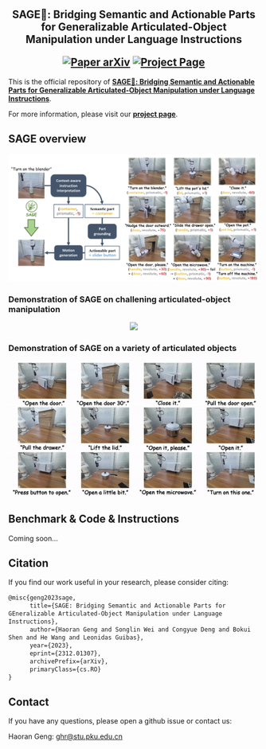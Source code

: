 <h2 align="center">
  <b>SAGE🌿: Bridging Semantic and Actionable Parts for Generalizable Articulated-Object Manipulation under Language Instructions</b>

  <b><i>
  <!-- Under Review -->
  </i></b>


<div align="center">
    <!-- <a href="https://arxiv.org/abs/2312.01307" target="_blank">
    <img src="https://img.shields.io/badge/CVPR Under-Review-red"></a> -->
    <a href="https://arxiv.org/abs/2312.01307" target="_blank">
    <img src="https://img.shields.io/badge/Paper-arXiv-green" alt="Paper arXiv"></a>
    <a href="https://geometry.stanford.edu/projects/sage/" target="_blank">
    <img src="https://img.shields.io/badge/Page-SAGE-blue" alt="Project Page"/></a>
</div>
</h2>

This is the official repository of [**SAGE🌿: Bridging Semantic and Actionable Parts for Generalizable Articulated-Object Manipulation under Language Instructions**](https://arxiv.org/abs/2312.01307).

For more information, please visit our [**project page**](https://geometry.stanford.edu/projects/sage/).

## SAGE overview
<div align="center">
<img src="imgs/teasor.jpg"/>
</div>

### Demonstration of SAGE on challening articulated-object manipulation
<div align="center">
<img src="imgs/demo1.gif"/>
</div>

### Demonstration of SAGE on a variety of articulated objects
<div align="center">
<img src="imgs/demo.gif"/>
</div>

## Benchmark & Code & Instructions
Coming soon...

## Citation
If you find our work useful in your research, please consider citing:

```
@misc{geng2023sage,
      title={SAGE: Bridging Semantic and Actionable Parts for GEneralizable Articulated-Object Manipulation under Language Instructions}, 
      author={Haoran Geng and Songlin Wei and Congyue Deng and Bokui Shen and He Wang and Leonidas Guibas},
      year={2023},
      eprint={2312.01307},
      archivePrefix={arXiv},
      primaryClass={cs.RO}
}
```

## Contact
If you have any questions, please open a github issue or contact us:

Haoran Geng: ghr@stu.pku.edu.cn
